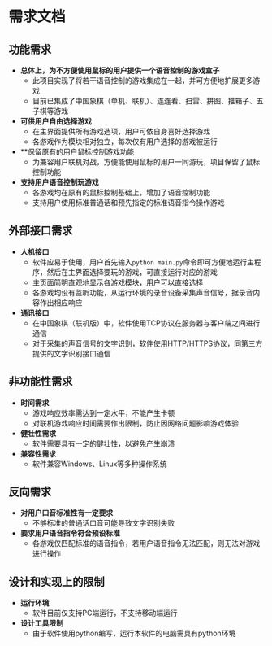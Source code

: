 # 需求文档
## 功能需求
+ **总体上，为不方便使用鼠标的用户提供一个语音控制的游戏盒子**
  + 此项目实现了将若干语音控制的游戏集成在一起，并可方便地扩展更多游戏
  + 目前已集成了中国象棋（单机、联机）、连连看、扫雷、拼图、推箱子、五子棋等游戏
+ **可供用户自由选择游戏**
  + 在主界面提供所有游戏选项，用户可依自身喜好选择游戏
  + 各游戏作为模块相对独立，每次仅有用户选择的游戏被运行
+ **保留原有的用户鼠标控制游戏功能
  + 为兼容用户联机对战，方便能使用鼠标的用户一同游玩，项目保留了鼠标控制功能
+ **支持用户语音控制玩游戏**
  + 各游戏均在原有的鼠标控制基础上，增加了语音控制功能
  + 支持用户使用标准普通话和预先指定的标准语音指令操作游戏
## 外部接口需求
+ **人机接口**
  + 软件应易于使用，用户首先输入`python main.py`命令即可方便地运行主程序，然后在主界面选择要玩的游戏，可直接运行对应的游戏
  + 主页面简明直观地显示各游戏模块，用户可以直接选择
  + 各游戏均设有监听功能，从运行环境的录音设备采集声音信号，据录音内容作出相应响应
+ **通讯接口**
  + 在中国象棋（联机版）中，软件使用TCP协议在服务器与客户端之间进行通信
  + 对于采集的声音信号的文字识别，软件使用HTTP/HTTPS协议，同第三方提供的文字识别接口通信
## 非功能性需求
+ **时间需求**
  + 游戏响应效率需达到一定水平，不能产生卡顿
  + 对联机游戏响应时间需要作出限制，防止因网络问题影响游戏体验
+ **健壮性需求**
  + 软件需要具有一定的健壮性，以避免产生崩溃
+ **兼容性需求**
  + 软件兼容Windows、Linux等多种操作系统
## 反向需求
+ **对用户口音标准性有一定要求**
  + 不够标准的普通话口音可能导致文字识别失败
+ **要求用户语音指令符合预设标准**
  + 各游戏仅匹配标准的语音指令，若用户语音指令无法匹配，则无法对游戏进行操作
## 设计和实现上的限制
+ **运行环境**
  + 软件目前仅支持PC端运行，不支持移动端运行
+ **设计工具限制**
  + 由于软件使用python编写，运行本软件的电脑需具有python环境